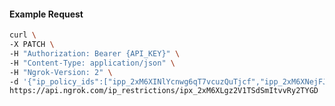 <!-- Code generated for API Clients. DO NOT EDIT. -->

#### Example Request

```bash
curl \
-X PATCH \
-H "Authorization: Bearer {API_KEY}" \
-H "Content-Type: application/json" \
-H "Ngrok-Version: 2" \
-d '{"ip_policy_ids":["ipp_2xM6XINlYcnwg6qT7vcuzQuTjcf","ipp_2xM6XNejFJGUVyr9PUz7blDc8km"]}' \
https://api.ngrok.com/ip_restrictions/ipx_2xM6XLgz2V1TSdSmItvvRy2TYGD
```
